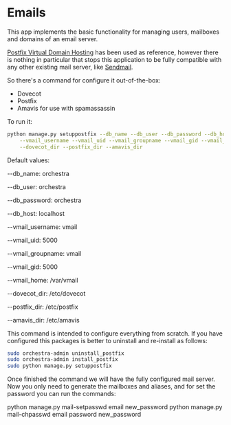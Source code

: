 Emails
======

This app implements the basic functionality for managing users, mailboxes and domains of
an email server.

[Postfix Virtual Domain Hosting](https://workaround.org/ispmail/wheezy) has been used
as reference, however there is nothing in particular that stops this application to be fully
compatible with any other existing mail server, like [Sendmail](http://en.wikipedia.org/wiki/Sendmail).

So there's a command for configure it out-of-the-box:

- Dovecot
- Postfix
- Amavis for use with spamassassin

To run it:
```bash
python manage.py setuppostfix --db_name --db_user --db_password --db_host \
    --vmail_username --vmail_uid --vmail_groupname --vmail_gid --vmail_home \
    --dovecot_dir --postfix_dir --amavis_dir
```
Default values:

--db_name: orchestra

--db_user: orchestra

--db_password: orchestra

--db_host: localhost

--vmail_username: vmail

--vmail_uid: 5000

--vmail_groupname: vmail

--vmail_gid: 5000

--vmail_home: /var/vmail

--dovecot_dir: /etc/dovecot

--postfix_dir: /etc/postfix

--amavis_dir: /etc/amavis


This command is intended to configure everything from scratch. If you have configured this packages
is better to uninstall and re-install as follows:
```bash
sudo orchestra-admin uninstall_postfix
sudo orchestra-admin install_postfix
sudo python manage.py setuppostfix
```
Once finished the command we will have the fully configured mail server. Now you only need to generate the
mailboxes and aliases, and for set the password you can run the commands:

python manage.py mail-setpasswd email new_password
python manage.py mail-chpasswd  email password new_password

